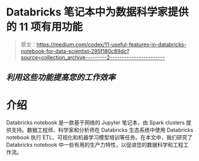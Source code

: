 # Databricks 笔记本中为数据科学家提供的 11 项有用功能

> 原文：<https://medium.com/codex/11-useful-features-in-databricks-notebook-for-data-scientist-295f180c89dc?source=collection_archive---------2----------------------->

## *利用这些功能提高您的工作效率*

# 介绍

Databricks notebook 是一款基于网络的 Jupyter 笔记本，由 Spark clusters 提供支持。数据工程师、科学家和分析师在 Databricks 生态系统中使用 Databricks notebook 执行 ETL、可视化和机器学习模型培训等任务。在本文中，我们研究了 Databricks notebook 中一些有用的生产力特性，以促进您的数据科学和工程工作流。